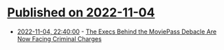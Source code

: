 # [Published on 2022-11-04](index.md)

* [2022-11-04, 22:40:00](https://yro.slashdot.org/story/22/11/04/2238259/the-execs-behind-the-moviepass-debacle-are-now-facing-criminal-charges?utm_source=rss1.0mainlinkanon&utm_medium=feed) - [The Execs Behind the MoviePass Debacle Are Now Facing Criminal Charges](https://yro.slashdot.org/story/22/11/04/2238259/the-execs-behind-the-moviepass-debacle-are-now-facing-criminal-charges?utm_source=rss1.0mainlinkanon&utm_medium=feed)
